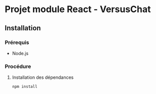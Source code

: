 # Projet module React - VersusChat  
## Installation
### Prérequis
- Node.js

### Procédure
1. Installation des dépendances
    ```bash
    npm install
    ```


